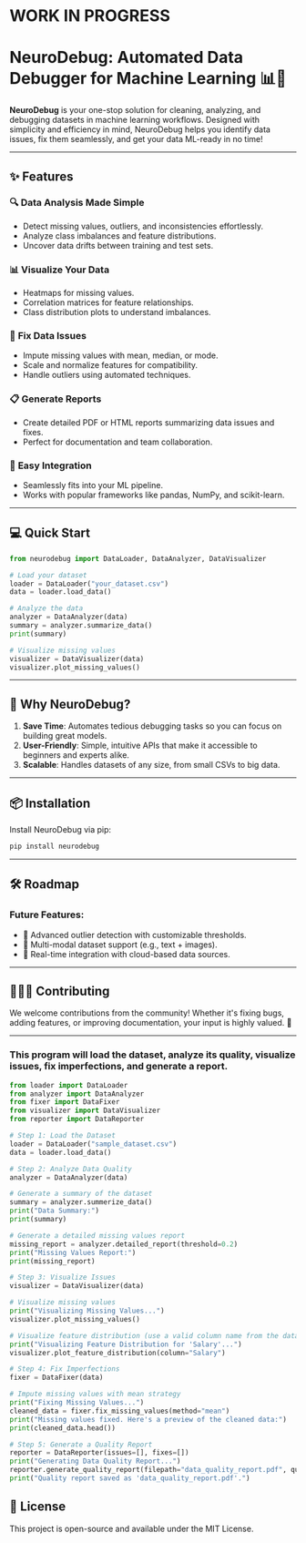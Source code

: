 # WORK IN PROGRESS

# NeuroDebug: Automated Data Debugger for Machine Learning 📊🧠

**NeuroDebug** is your one-stop solution for cleaning, analyzing, and debugging datasets in machine learning workflows. Designed with simplicity and efficiency in mind, NeuroDebug helps you identify data issues, fix them seamlessly, and get your data ML-ready in no time!

---

## ✨ Features

### 🔍 **Data Analysis Made Simple**
- Detect missing values, outliers, and inconsistencies effortlessly.
- Analyze class imbalances and feature distributions.
- Uncover data drifts between training and test sets.

### 📊 **Visualize Your Data**
- Heatmaps for missing values.
- Correlation matrices for feature relationships.
- Class distribution plots to understand imbalances.

### 🔧 **Fix Data Issues**
- Impute missing values with mean, median, or mode.
- Scale and normalize features for compatibility.
- Handle outliers using automated techniques.

### 📋 **Generate Reports**
- Create detailed PDF or HTML reports summarizing data issues and fixes.
- Perfect for documentation and team collaboration.

### 🚀 **Easy Integration**
- Seamlessly fits into your ML pipeline.
- Works with popular frameworks like pandas, NumPy, and scikit-learn.

---

## 💻 Quick Start

```python
from neurodebug import DataLoader, DataAnalyzer, DataVisualizer

# Load your dataset
loader = DataLoader("your_dataset.csv")
data = loader.load_data()

# Analyze the data
analyzer = DataAnalyzer(data)
summary = analyzer.summarize_data()
print(summary)

# Visualize missing values
visualizer = DataVisualizer(data)
visualizer.plot_missing_values()
```

---

## 🌟 Why NeuroDebug?

1. **Save Time**: Automates tedious debugging tasks so you can focus on building great models.
2. **User-Friendly**: Simple, intuitive APIs that make it accessible to beginners and experts alike.
3. **Scalable**: Handles datasets of any size, from small CSVs to big data.

---

## 📦 Installation

Install NeuroDebug via pip:

```bash
pip install neurodebug
```

---

## 🛠️ Roadmap

### Future Features:
- 🚧 Advanced outlier detection with customizable thresholds.
- 🚧 Multi-modal dataset support (e.g., text + images).
- 🚧 Real-time integration with cloud-based data sources.

---

## 🧑‍🤝‍🧑 Contributing

We welcome contributions from the community! Whether it's fixing bugs, adding features, or improving documentation, your input is highly valued. 🚀

---

### This program will load the dataset, analyze its quality, visualize issues, fix imperfections, and generate a report.

```py
from loader import DataLoader
from analyzer import DataAnalyzer
from fixer import DataFixer
from visualizer import DataVisualizer
from reporter import DataReporter

# Step 1: Load the Dataset
loader = DataLoader("sample_dataset.csv")
data = loader.load_data()

# Step 2: Analyze Data Quality
analyzer = DataAnalyzer(data)

# Generate a summary of the dataset
summary = analyzer.summerize_data()
print("Data Summary:")
print(summary)

# Generate a detailed missing values report
missing_report = analyzer.detailed_report(threshold=0.2)
print("Missing Values Report:")
print(missing_report)

# Step 3: Visualize Issues
visualizer = DataVisualizer(data)

# Visualize missing values
print("Visualizing Missing Values...")
visualizer.plot_missing_values()

# Visualize feature distribution (use a valid column name from the dataset, e.g., "Salary")
print("Visualizing Feature Distribution for 'Salary'...")
visualizer.plot_feature_distribution(column="Salary")

# Step 4: Fix Imperfections
fixer = DataFixer(data)

# Impute missing values with mean strategy
print("Fixing Missing Values...")
cleaned_data = fixer.fix_missing_values(method="mean")
print("Missing values fixed. Here's a preview of the cleaned data:")
print(cleaned_data.head())

# Step 5: Generate a Quality Report
reporter = DataReporter(issues=[], fixes=[])
print("Generating Data Quality Report...")
reporter.generate_quality_report(filepath="data_quality_report.pdf", quality_metrics=missing_report)
print("Quality report saved as 'data_quality_report.pdf'.")
``` 

## 📄 License

This project is open-source and available under the MIT License.
